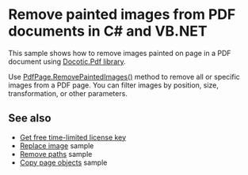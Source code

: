 # Remove painted images from PDF documents in C# and VB.NET
This sample shows how to remove images painted on page in a PDF document using [Docotic.Pdf library](https://bitmiracle.com/pdf-library/).

Use [PdfPage.RemovePaintedImages()](https://bitmiracle.com/pdf-library/api/pdfpage-removepaintedimages) method to remove all or specific images from a PDF page. You can filter images by position, size, transformation, or other parameters.

## See also
* [Get free time-limited license key](https://bitmiracle.com/pdf-library/download)
* [Replace image](/Samples/Images/ReplaceImage) sample
* [Remove paths](/Samples/Graphics/RemovePaths) sample
* [Copy page objects](/Samples/Pages%20and%20Navigation/CopyPageObjects) sample